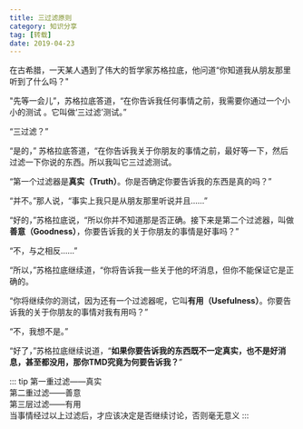 ```yaml
---
title: 三过滤原则
category: 知识分享
tag: [转载]
date: 2019-04-23
---
```


在古希腊，一天某人遇到了伟大的哲学家苏格拉底，他问道“你知道我从朋友那里听到了什么吗？"

"先等一会儿”，苏格拉底答道，“在你告诉我任何事情之前，我需要你通过一个小小的测试 。它叫做‘三过滤’测试。”

“三过滤？”

“是的，” 苏格拉底答道，“在你告诉我关于你朋友的事情之前，最好等一下，然后过滤一下你说的东西。所以我叫它三过滤测试。

“第一个过滤器是**真实（Truth）**。你是否确定你要告诉我的东西是真的吗？”

“并不。”那人说，“事实上我只是从朋友那里听说并且……”

“好的，”苏格拉底说，“所以你并不知道那是否正确。接下来是第二个过滤器，叫做**善意（Goodness）**，你要告诉我的关于你朋友的事情是好事吗？”

“不，与之相反……”

“所以，”苏格拉底继续道，“你将告诉我一些关于他的坏消息，但你不能保证它是正确的。

“你将继续你的测试，因为还有一个过滤器呢，它叫**有用（Usefulness）**。你要告诉我的关于你朋友的事情对我有用吗？”

“不，我想不是。”

“好了，”苏格拉底继续说道，“**如果你要告诉我的东西既不一定真实，也不是好消息，甚至都没用，那你TMD究竟为何要告诉我？**”

::: tip
第一重过滤——真实  
第二重过滤——善意  
第三层过滤——有用  
当事情经过以上过滤后，才应该决定是否继续讨论，否则毫无意义
:::
